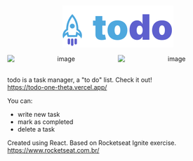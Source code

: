 <p align="center">
  <img src="public/todo.svg" />
</p>

<div  style="display: flex;" align="center" justify="space-between">
  <img width="400" alt="image" src="https://user-images.githubusercontent.com/62719629/221337833-85b123f5-4e52-4e06-bd5f-0cb8b01f603a.png">
  <img width="400" alt="image" src="https://user-images.githubusercontent.com/62719629/221337727-e16fb0ed-da81-4bf3-8766-25a8eb2c4d8e.png">
</div>
<br/>

todo is a task manager, a "to do" list. Check it out!<br/>
https://todo-one-theta.vercel.app/ 

You can:
- write new task
- mark as completed
- delete a task

Created using React. Based on Rocketseat Ignite exercise.<br/>
https://www.rocketseat.com.br/
